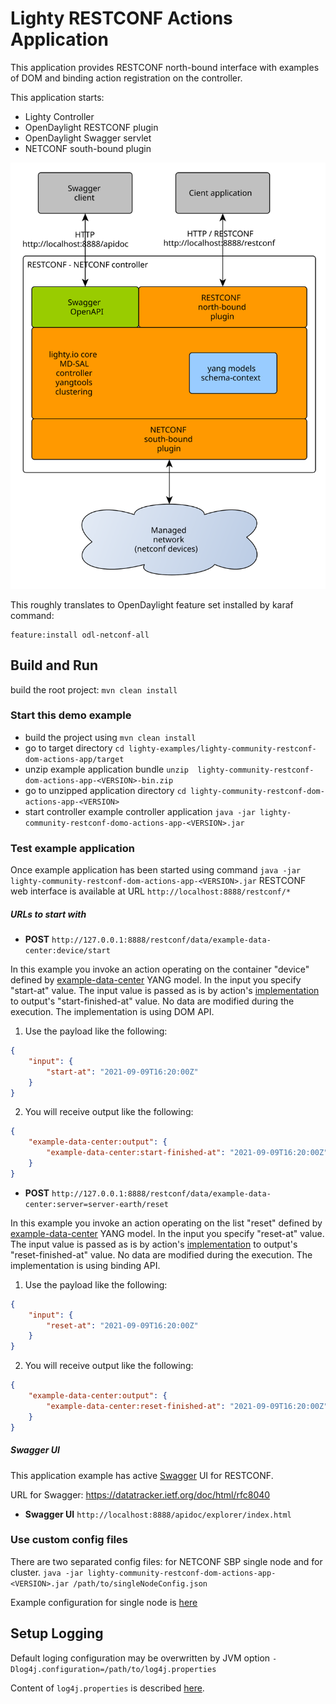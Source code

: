 # Lighty RESTCONF Actions Application
This application provides RESTCONF north-bound interface with examples of DOM and binding action registration on the controller.

This application starts:
* Lighty Controller
* OpenDaylight RESTCONF plugin
* OpenDaylight Swagger servlet
* NETCONF south-bound plugin

![architecture](docs/restconf-netconf-controller-architecture.svg)

This roughly translates to OpenDaylight feature set installed by karaf command:
```
feature:install odl-netconf-all
```

## Build and Run
build the root project: ```mvn clean install```

### Start this demo example
* build the project using ```mvn clean install```
* go to target directory ```cd lighty-examples/lighty-community-restconf-dom-actions-app/target``` 
* unzip example application bundle ```unzip  lighty-community-restconf-dom-actions-app-<VERSION>-bin.zip```
* go to unzipped application directory ```cd lighty-community-restconf-dom-actions-app-<VERSION>```
* start controller example controller application ```java -jar lighty-community-restconf-domo-actions-app-<VERSION>.jar``` 

### Test example application
Once example application has been started using command ```java -jar lighty-community-restconf-dom-actions-app-<VERSION>.jar``` 
RESTCONF web interface is available at URL ```http://localhost:8888/restconf/*```

##### URLs to start with
* __POST__ ```http://127.0.0.1:8888/restconf/data/example-data-center:device/start```

In this example you invoke an action operating on the container "device" defined by
[example-data-center](../../lighty-models/test/lighty-example-data-center/src/main/yang/example-data-center@2018-08-07.yang)
YANG model. In the input you specify "start-at" value.
The input value is passed as is by action's
[implementation](./src/main/java/io/lighty/examples/controllers/actions/dom/DeviceStartActionImpl.java)
to output's "start-finished-at" value.
No data are modified during the execution. The implementation is using DOM API.

1. Use the payload like the following:
```json
{
    "input": {
        "start-at": "2021-09-09T16:20:00Z"
    }
}
```

2. You will receive output like the following:

```json
{
    "example-data-center:output": {
        "example-data-center:start-finished-at": "2021-09-09T16:20:00Z"
    }
}
```
* __POST__ ```http://127.0.0.1:8888/restconf/data/example-data-center:server=server-earth/reset```

In this example you invoke an action operating on the list "reset" defined by
[example-data-center](../../lighty-models/test/lighty-example-data-center/src/main/yang/example-data-center@2018-08-07.yang)
YANG model. In the input you specify "reset-at" value.
The input value is passed as is by action's
[implementation](./src/main/java/io/lighty/examples/controllers/actions/binding/ServerResetActionImpl.java)
to output's "reset-finished-at" value.
No data are modified during the execution. The implementation is using binding API.

1. Use the payload like the following:
```json
{
    "input": {
        "reset-at": "2021-09-09T16:20:00Z"
    }
}
```

2. You will receive output like the following:

```json
{
    "example-data-center:output": {
        "example-data-center:reset-finished-at": "2021-09-09T16:20:00Z"
    }
}
```
##### Swagger UI
This application example has active [Swagger](https://swagger.io/) UI for RESTCONF.

URL for Swagger: https://datatracker.ietf.org/doc/html/rfc8040
* __Swagger UI__ ``http://localhost:8888/apidoc/explorer/index.html``

### Use custom config files
There are two separated config files: for NETCONF SBP single node and for cluster.
`java -jar lighty-community-restconf-dom-actions-app-<VERSION>.jar /path/to/singleNodeConfig.json`

Example configuration for single node is [here](src/main/assembly/resources/sampleConfigSingleNode.json)

## Setup Logging
Default loging configuration may be overwritten by JVM option
```-Dlog4j.configuration=/path/to/log4j.properties```

Content of ```log4j.properties``` is described [here](https://logging.apache.org/log4j/2.x/manual/configuration.html).
